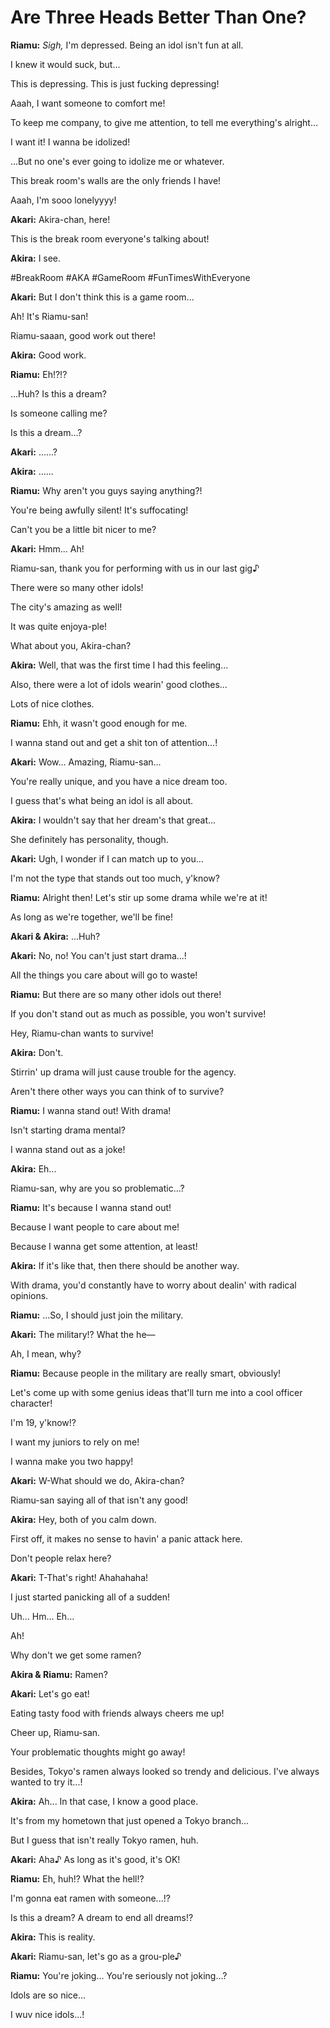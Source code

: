 # Are Three Heads Better Than One?

**Riamu:** *Sigh,* I'm depressed. Being an idol isn't fun at all.

I knew it would suck, but...

This is depressing. This is just fucking depressing!

Aaah, I want someone to comfort me!

To keep me company, to give me attention, to tell me everything's alright...

I want it! I wanna be idolized!

...But no one's ever going to idolize me or whatever.

This break room's walls are the only friends I have!

Aaah, I'm sooo lonelyyyy!

**Akari:** Akira-chan, here!

This is the break room everyone's talking about!

**Akira:** I see.

\#BreakRoom #AKA #GameRoom #FunTimesWithEveryone

**Akari:** But I don't think this is a game room...

Ah! It's Riamu-san!

Riamu-saaan, good work out there!

**Akira:** Good work.

**Riamu:** Eh!?!?

...Huh? Is this a dream?

Is someone calling me?

Is this a dream...?

**Akari:** ......?

**Akira:** ......

**Riamu:** Why aren't you guys saying anything?!

You're being awfully silent! It's suffocating!

Can't you be a little bit nicer to me?

**Akari:** Hmm... Ah!

Riamu-san, thank you for performing with us in our last gig♪

There were so many other idols!

The city's amazing as well!

It was quite enjoya-ple!

What about you, Akira-chan?

**Akira:** Well, that was the first time I had this feeling...

Also, there were a lot of idols wearin' good clothes...

Lots of nice clothes.

**Riamu:** Ehh, it wasn't good enough for me.

I wanna stand out and get a shit ton of attention...!

**Akari:** Wow... Amazing, Riamu-san...

You're really unique, and you have a nice dream too.

I guess that's what being an idol is all about.

**Akira:** I wouldn't say that her dream's that great...

She definitely has personality, though.

**Akari:** Ugh, I wonder if I can match up to you...

I'm not the type that stands out too much, y'know?

**Riamu:** Alright then! Let's stir up some drama while we're at it!

As long as we're together, we'll be fine!

**Akari & Akira:** ...Huh?

**Akari:** No, no! You can't just start drama...!

All the things you care about will go to waste!

**Riamu:** But there are so many other idols out there!

If you don't stand out as much as possible, you won't survive!

Hey, Riamu-chan wants to survive!

**Akira:** Don't.

Stirrin' up drama will just cause trouble for the agency.

Aren't there other ways you can think of to survive?

**Riamu:** I wanna stand out! With drama!

Isn't starting drama mental?

I wanna stand out as a joke!

**Akira:** Eh...

Riamu-san, why are you so problematic...?

**Riamu:** It's because I wanna stand out!

Because I want people to care about me!

Because I wanna get some attention, at least!

**Akira:** If it's like that, then there should be another way.

With drama, you'd constantly have to worry about dealin' with radical opinions.

**Riamu:** ...So, I should just join the military.

**Akari:** The military!? What the he—

Ah, I mean, why?

**Riamu:** Because people in the military are really smart, obviously!

Let's come up with some genius ideas that'll turn me into a cool officer character!

I'm 19, y'know!?

I want my juniors to rely on me!

I wanna make you two happy!

**Akari:** W-What should we do, Akira-chan?

Riamu-san saying all of that isn't any good!

**Akira:** Hey, both of you calm down.

First off, it makes no sense to havin' a panic attack here.

Don't people relax here?

**Akari:** T-That's right! Ahahahaha!

I just started panicking all of a sudden!

Uh... Hm... Eh...

Ah!

Why don't we get some ramen?

**Akira & Riamu:** Ramen?

**Akari:** Let's go eat!

Eating tasty food with friends always cheers me up!

Cheer up, Riamu-san.

Your problematic thoughts might go away!

Besides, Tokyo's ramen always looked so trendy and delicious. I've always wanted to try it...!

**Akira:** Ah... In that case, I know a good place.

It's from my hometown that just opened a Tokyo branch...

But I guess that isn't really Tokyo ramen, huh.

**Akari:** Aha♪ As long as it's good, it's OK!

**Riamu:** Eh, huh!? What the hell!?

I'm gonna eat ramen with someone...!?

Is this a dream? A dream to end all dreams!?

**Akira:** This is reality.

**Akari:** Riamu-san, let's go as a grou-ple♪

**Riamu:** You're joking... You're seriously not joking...?

Idols are so nice...

I wuv nice idols...!
